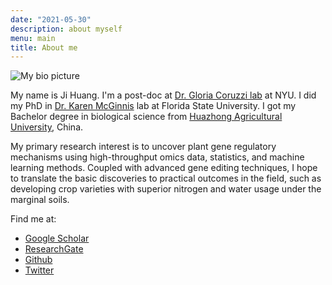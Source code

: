 ```yaml
---
date: "2021-05-30"
description: about myself
menu: main
title: About me
---
```


![My bio picture](/images/my-bio.png)

My name is Ji Huang. I'm a post-doc at [Dr. Gloria Coruzzi lab][7] at NYU. I did my PhD in [Dr. Karen McGinnis][1] lab at Florida State University. I got my Bachelor degree in biological science from [Huazhong Agricultural University][5], China.

My primary research interest is to uncover plant gene regulatory mechanisms using high-throughput omics data, statistics, and machine learning methods. Coupled with advanced gene editing techniques, I hope to translate the basic discoveries to practical outcomes in the field, such as developing crop varieties with superior nitrogen and water usage under the marginal soils. 

Find me at:

  - [Google Scholar][2]
  - [ResearchGate][3]
  - [Github][4]
  - [Twitter][6]


[1]:http://www.bio.fsu.edu/faculty.php?faculty-id=mcginnis
[2]:https://scholar.google.com/citations?user=WLWSBOIAAAAJ&hl=en
[3]:https://www.researchgate.net/profile/Ji_Huang4
[4]:https://github.com/timedreamer
[5]:http://www.hzau.edu.cn/
[6]:https://twitter.com/ji_timedreamer
[7]:http://coruzzilab.bio.nyu.edu/
